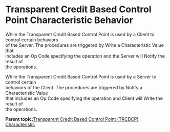# Transparent Credit Based Control Point Characteristic Behavior

While the Transparent Credit Based Control Point is used by a Client to control certain behaviors<br /> of the Server. The procedures are triggered by Write a Characteristic Value that<br /> includes an Op Code specifying the operation and the Server will Notify the result of<br /> the operations.

While the Transparent Credit Based Control Point is used by a Server to control certain<br /> behaviors of the Client. The procedures are triggered by Notify a Characteristic Value<br /> that includes an Op Code specifying the operation and Client will Write the result of<br /> the operations.

**Parent topic:**[Transparent Credit Based Control Point \(TRCBCP\) Characteristic](GUID-E57F3A91-7E63-48EC-A085-CDDE428151E1.md)

